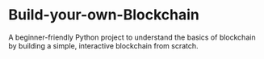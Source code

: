 # Build-your-own-Blockchain
A beginner-friendly Python project to understand the basics of blockchain by building a simple, interactive blockchain from scratch.
